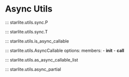 # Async Utils

::: starlite.utils.sync.P

::: starlite.utils.sync.T

::: starlite.utils.is_async_callable

::: starlite.utils.AsyncCallable
    options:
        members:
            - __init__
            - __call__

::: starlite.utils.as_async_callable_list

::: starlite.utils.async_partial
